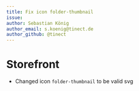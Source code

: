 ```yaml
---
title: Fix icon folder-thumbnail
issue: 
author: Sebastian König
author_email: s.koenig@tinect.de 
author_github: @tinect
---
```

# Storefront
* Changed icon `folder-thumbnail` to be valid svg
